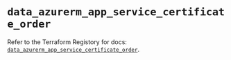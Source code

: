 # `data_azurerm_app_service_certificate_order`

Refer to the Terraform Registory for docs: [`data_azurerm_app_service_certificate_order`](https://www.terraform.io/docs/providers/azurerm/d/app_service_certificate_order).
